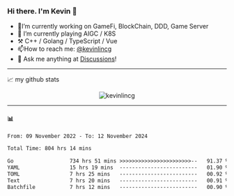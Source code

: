 ### Hi there. I'm Kevin 👋

- 🔭I’m currently working on GameFi, BlockChain, DDD, Game Server
- 🌱 I’m currently playing AIGC / K8S
-   :hammer_and_pick: C++ / Golang / TypeScript / Vue
- 📫How to reach me: [@kevinlincg](https://twitter.com/kevinlincg) 
-   :thought_balloon: Ask me anything at [Discussions](https://github.com/kevinlincg/kevinlincg/issues/new)!

---

📈 my github stats

<p align="center"> <img src="https://github-readme-stats-ouuan.vercel.app/api?username=kevinlincg&theme=dark&show_icons=true&count_private=true" alt="kevinlincg" />

---

#### :bar_chart: 

<!--START_SECTION:waka-->

```txt
From: 09 November 2022 - To: 12 November 2024

Total Time: 804 hrs 14 mins

Go                  734 hrs 51 mins >>>>>>>>>>>>>>>>>>>>>>>--   91.37 %
YAML                15 hrs 19 mins  -------------------------   01.90 %
TOML                7 hrs 25 mins   -------------------------   00.92 %
Text                7 hrs 20 mins   -------------------------   00.91 %
Batchfile           7 hrs 12 mins   -------------------------   00.90 %
```

<!--END_SECTION:waka-->
